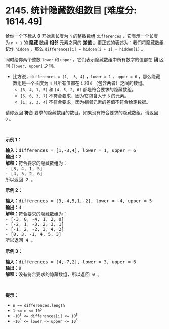 # 2145. 统计隐藏数组数目 [难度分: 1614.49]

<p>给你一个下标从 <strong>0</strong>&nbsp;开始且长度为 <code>n</code>&nbsp;的整数数组&nbsp;<code>differences</code>&nbsp;，它表示一个长度为&nbsp;<code>n + 1</code>&nbsp;的&nbsp;<strong>隐藏</strong>&nbsp;数组&nbsp;<strong>相邻</strong>&nbsp;元素之间的&nbsp;<strong>差值</strong>&nbsp;。更正式的表述为：我们将隐藏数组记作&nbsp;<code>hidden</code>&nbsp;，那么&nbsp;<code>differences[i] = hidden[i + 1] - hidden[i]</code>&nbsp;。</p>

<p>同时给你两个整数&nbsp;<code>lower</code> 和&nbsp;<code>upper</code>&nbsp;，它们表示隐藏数组中所有数字的值都在 <strong>闭</strong>&nbsp;区间&nbsp;<code>[lower, upper]</code>&nbsp;之间。</p>

<ul>
	<li>比方说，<code>differences = [1, -3, 4]</code>&nbsp;，<code>lower = 1</code>&nbsp;，<code>upper = 6</code>&nbsp;，那么隐藏数组是一个长度为 <code>4</code>&nbsp;且所有值都在&nbsp;<code>1</code>&nbsp;和&nbsp;<code>6</code>&nbsp;（包含两者）之间的数组。
	<ul>
		<li><code>[3, 4, 1, 5]</code> 和&nbsp;<code>[4, 5, 2, 6]</code>&nbsp;都是符合要求的隐藏数组。</li>
		<li><code>[5, 6, 3, 7]</code>&nbsp;不符合要求，因为它包含大于 <code>6</code>&nbsp;的元素。</li>
		<li><code>[1, 2, 3, 4]</code>&nbsp;不符合要求，因为相邻元素的差值不符合给定数据。</li>
	</ul>
	</li>
</ul>

<p>请你返回 <strong>符合</strong>&nbsp;要求的隐藏数组的数目。如果没有符合要求的隐藏数组，请返回 <code>0</code>&nbsp;。</p>

<p>&nbsp;</p>

<p><strong>示例 1：</strong></p>

<pre><b>输入：</b>differences = [1,-3,4], lower = 1, upper = 6
<b>输出：</b>2
<b>解释：</b>符合要求的隐藏数组为：
- [3, 4, 1, 5]
- [4, 5, 2, 6]
所以返回 2 。
</pre>

<p><strong>示例 2：</strong></p>

<pre><b>输入：</b>differences = [3,-4,5,1,-2], lower = -4, upper = 5
<b>输出：</b>4
<b>解释：</b>符合要求的隐藏数组为：
- [-3, 0, -4, 1, 2, 0]
- [-2, 1, -3, 2, 3, 1]
- [-1, 2, -2, 3, 4, 2]
- [0, 3, -1, 4, 5, 3]
所以返回 4 。
</pre>

<p><strong>示例 3：</strong></p>

<pre><b>输入：</b>differences = [4,-7,2], lower = 3, upper = 6
<b>输出：</b>0
<b>解释：</b>没有符合要求的隐藏数组，所以返回 0 。
</pre>

<p>&nbsp;</p>

<p><strong>提示：</strong></p>

<ul>
	<li><code>n == differences.length</code></li>
	<li><code>1 &lt;= n &lt;= 10<sup>5</sup></code></li>
	<li><code>-10<sup>5</sup> &lt;= differences[i] &lt;= 10<sup>5</sup></code></li>
	<li><code>-10<sup>5</sup> &lt;= lower &lt;= upper &lt;= 10<sup>5</sup></code></li>
</ul>

